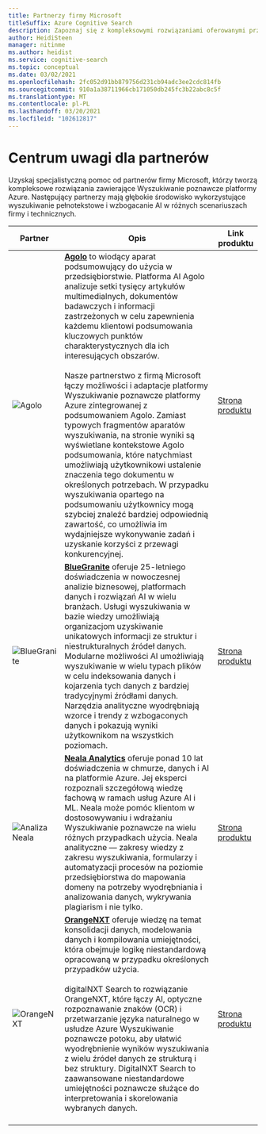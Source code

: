```yaml
---
title: Partnerzy firmy Microsoft
titleSuffix: Azure Cognitive Search
description: Zapoznaj się z kompleksowymi rozwiązaniami oferowanymi przez partnerów firmy Microsoft, które obejmują usługę Azure Wyszukiwanie poznawcze.
author: HeidiSteen
manager: nitinme
ms.author: heidist
ms.service: cognitive-search
ms.topic: conceptual
ms.date: 03/02/2021
ms.openlocfilehash: 2fc052d91bb879756d231cb94adc3ee2cdc814fb
ms.sourcegitcommit: 910a1a38711966cb171050db245fc3b22abc8c5f
ms.translationtype: MT
ms.contentlocale: pl-PL
ms.lasthandoff: 03/20/2021
ms.locfileid: "102612817"
---
```

# <a name="partner-spotlight"></a>Centrum uwagi dla partnerów

Uzyskaj specjalistyczną pomoc od partnerów firmy Microsoft, którzy tworzą kompleksowe rozwiązania zawierające Wyszukiwanie poznawcze platformy Azure. Następujący partnerzy mają głębokie środowisko wykorzystujące wyszukiwanie pełnotekstowe i wzbogacanie AI w różnych scenariuszach firmy i technicznych.

| Partner | Opis | Link produktu |
|---------|-------------|----------------------|
| ![Agolo](media/resource-partners/agolo-logo.png "Logo firmy Agolo") | [**Agolo**](https://www.agolo.com) to wiodący aparat podsumowujący do użycia w przedsiębiorstwie. Platforma AI Agolo analizuje setki tysięcy artykułów multimedialnych, dokumentów badawczych i informacji zastrzeżonych w celu zapewnienia każdemu klientowi podsumowania kluczowych punktów charakterystycznych dla ich interesujących obszarów. </br></br>Nasze partnerstwo z firmą Microsoft łączy możliwości i adaptacje platformy Wyszukiwanie poznawcze platformy Azure zintegrowanej z podsumowaniem Agolo. Zamiast typowych fragmentów aparatów wyszukiwania, na stronie wyniki są wyświetlane kontekstowe Agolo podsumowania, które natychmiast umożliwiają użytkownikowi ustalenie znaczenia tego dokumentu w określonych potrzebach. W przypadku wyszukiwania opartego na podsumowaniu użytkownicy mogą szybciej znaleźć bardziej odpowiednią zawartość, co umożliwia im wydajniejsze wykonywanie zadań i uzyskanie korzyści z przewagi konkurencyjnej. | [Strona produktu](https://www.agolo.com/microsoft-azure-cognitive-search ) |
| ![BlueGranite](media/resource-partners/blue-granite-full-color.png "Logo firmy Blue Granite") | [**BlueGranite**](https://www.bluegranite.com/) oferuje 25-letniego doświadczenia w nowoczesnej analizie biznesowej, platformach danych i rozwiązań AI w wielu branżach. Usługi wyszukiwania w bazie wiedzy umożliwiają organizacjom uzyskiwanie unikatowych informacji ze struktur i niestrukturalnych źródeł danych. Modularne możliwości AI umożliwiają wyszukiwanie w wielu typach plików w celu indeksowania danych i kojarzenia tych danych z bardziej tradycyjnymi źródłami danych. Narzędzia analityczne wyodrębniają wzorce i trendy z wzbogaconych danych i pokazują wyniki użytkownikom na wszystkich poziomach. | [Strona produktu](https://www.bluegranite.com/knowledge-mining) |
| ![Analiza Neala](media/resource-partners/neal-analytics-logo.png "Logo firmy Neala Analytics") | [**Neala Analytics**](https://nealanalytics.com/) oferuje ponad 10 lat doświadczenia w chmurze, danych i AI na platformie Azure. Jej eksperci rozpoznali szczegółową wiedzę fachową w ramach usług Azure AI i ML. Neala może pomóc klientom w dostosowywaniu i wdrażaniu Wyszukiwanie poznawcze na wielu różnych przypadkach użycia. Neala analityczne — zakresy wiedzy z zakresu wyszukiwania, formularzy i automatyzacji procesów na poziomie przedsiębiorstwa do mapowania domeny na potrzeby wyodrębniania i analizowania danych, wykrywania plagiarism i nie tylko. | [Strona produktu](https://go.nealanalytics.com/cognitive-search)|
| ![OrangeNXT](media/resource-partners/orangenxt-beldmerk-boven-160px.png "Logo firmy OrangeNXT") | [**OrangeNXT**](https://orangenxt.com/) oferuje wiedzę na temat konsolidacji danych, modelowania danych i kompilowania umiejętności, która obejmuje logikę niestandardową opracowaną w przypadku określonych przypadków użycia.</br></br>digitalNXT Search to rozwiązanie OrangeNXT, które łączy AI, optyczne rozpoznawanie znaków (OCR) i przetwarzanie języka naturalnego w usłudze Azure Wyszukiwanie poznawcze potoku, aby ułatwić wyodrębnienie wyników wyszukiwania z wielu źródeł danych ze strukturą i bez struktury. DigitalNXT Search to zaawansowane niestandardowe umiejętności poznawcze służące do interpretowania i skorelowania wybranych danych.</br></br>| [Strona produktu](https://orangenxt.com/solutions/digitalnxt/digitalnxt-search/)|
